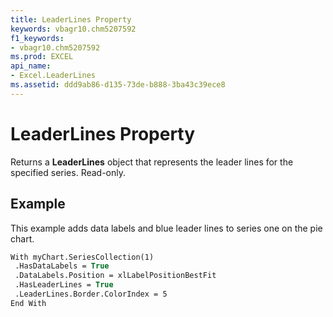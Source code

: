 ```yaml
---
title: LeaderLines Property
keywords: vbagr10.chm5207592
f1_keywords:
- vbagr10.chm5207592
ms.prod: EXCEL
api_name:
- Excel.LeaderLines
ms.assetid: ddd9ab86-d135-73de-b888-3ba43c39ece8
---
```



# LeaderLines Property

Returns a  **LeaderLines** object that represents the leader lines for the specified series. Read-only.


## Example

This example adds data labels and blue leader lines to series one on the pie chart.


```vb
With myChart.SeriesCollection(1) 
 .HasDataLabels = True 
 .DataLabels.Position = xlLabelPositionBestFit 
 .HasLeaderLines = True 
 .LeaderLines.Border.ColorIndex = 5 
End With
```


